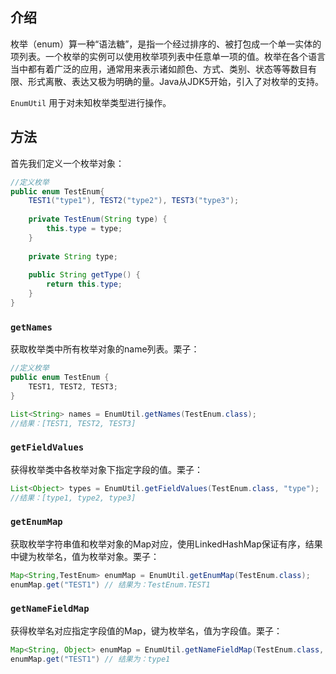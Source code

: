 ## 介绍
枚举（enum）算一种“语法糖”，是指一个经过排序的、被打包成一个单一实体的项列表。一个枚举的实例可以使用枚举项列表中任意单一项的值。枚举在各个语言当中都有着广泛的应用，通常用来表示诸如颜色、方式、类别、状态等等数目有限、形式离散、表达又极为明确的量。Java从JDK5开始，引入了对枚举的支持。

`EnumUtil` 用于对未知枚举类型进行操作。

## 方法

首先我们定义一个枚举对象：

```java
//定义枚举
public enum TestEnum{
	TEST1("type1"), TEST2("type2"), TEST3("type3");
	
	private TestEnum(String type) {
		this.type = type;
	}
	
	private String type;
	
	public String getType() {
		return this.type;
	}
}
```

### `getNames`

获取枚举类中所有枚举对象的name列表。栗子：

```java
//定义枚举
public enum TestEnum {
	TEST1, TEST2, TEST3;
}
```

```java
List<String> names = EnumUtil.getNames(TestEnum.class);
//结果：[TEST1, TEST2, TEST3]
```

### `getFieldValues`

获得枚举类中各枚举对象下指定字段的值。栗子：

```java
List<Object> types = EnumUtil.getFieldValues(TestEnum.class, "type");
//结果：[type1, type2, type3]
```

### `getEnumMap`

获取枚举字符串值和枚举对象的Map对应，使用LinkedHashMap保证有序，结果中键为枚举名，值为枚举对象。栗子：

```java
Map<String,TestEnum> enumMap = EnumUtil.getEnumMap(TestEnum.class);
enumMap.get("TEST1") // 结果为：TestEnum.TEST1
```

### `getNameFieldMap`

获得枚举名对应指定字段值的Map，键为枚举名，值为字段值。栗子：

```java
Map<String, Object> enumMap = EnumUtil.getNameFieldMap(TestEnum.class, "type");
enumMap.get("TEST1") // 结果为：type1
```